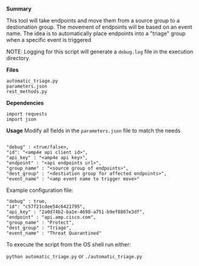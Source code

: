 **Summary**

This tool will take endpoints and move them from a source group to a destionation group. The movement of endpoints will be based on an event name. The idea is to automatically place endpoints into a "triage" group when a specific event is triggered

NOTE: Logging for this script will generate a `debug.log` file in the execution directory.

**Files**
```
automatic_triage.py
parameters.json
rest_methods.py
```

**Dependencies**
```
import requests
import json
```

**Usage**
Modify all fields in the `parameters.json` file to match the needs  
```

"debug" : <true/false>,
"id": "<amp4e api client id>",
"api_key" : "<amp4e api key>",
"endpoint" : "<api endpoints url>",
"group_name" : "<source group of endpoints>",
"dest_group" : "<destiation group for affected endpoints>",
"event_name" : "<amp event name to trigger move>"

```

Example configuration file:

```
"debug" : true,
"id": "c57f21cdee54c6421795",
"api_key" : "2a0d74b2-ba1e-4698-a751-b9ef8807e3df",
"endpoint" : "api.amp.cisco.com",
"group_name" : "Protect",
"dest_group" : "Triage",
"event_name" : "Threat Quarantined"
```

To execute the script from the OS shell run either:

`python automatic_triage.py`
or
`./automatic_triage.py`
